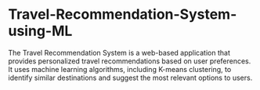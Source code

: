 # Travel-Recommendation-System-using-ML
The Travel Recommendation System is a web-based application that provides personalized travel recommendations based on user preferences. It uses machine learning algorithms, including K-means clustering, to identify similar destinations and suggest the most relevant options to users. 
